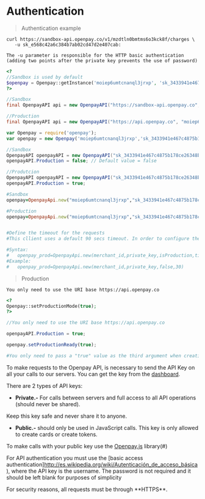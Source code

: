 # Authentication

> Authentication example

```shell
curl https://sandbox-api.openpay.co/v1/mzdtln0bmtms6o3kck8f/charges \
   -u sk_e568c42a6c384b7ab02cd47d2e407cab:

The -u parameter is responsible for the HTTP basic authentication (adding two points after the private key prevents the use of password)
```

```php
<?
//Sandbox is used by default
$openpay = Openpay::getInstance('moiep6umtcnanql3jrxp', 'sk_3433941e467c4875b178ce26348b0fac');
?>
```

```java
//Sandbox
final OpenpayAPI api = new OpenpayAPI("https://sandbox-api.openpay.co", "moiep6umtcnanql3jrxp", "sk_3433941e467c4875b178ce26348b0fac");

//Production
final OpenpayAPI api = new OpenpayAPI("https://api.openpay.co", "moiep6umtcnanql3jrxp", "sk_3433941e467c4875b178ce26348b0fac");
```

```javascript
var Openpay = require('openpay');
var openpay = new Openpay('moiep6umtcnanql3jrxp','sk_3433941e467c4875b178ce26348b0fac');
```

```csharp
//Sandbox
OpenpayAPI openpayAPI = new OpenpayAPI("sk_3433941e467c4875b178ce26348b0fac", "moiep6umtcnanql3jrxp");
openpayAPI.Production = false; // Default value = false

//Produtcion
OpenpayAPI openpayAPI = new OpenpayAPI("sk_3433941e467c4875b178ce26348b0fac", "moiep6umtcnanql3jrxp");
openpayAPI.Production = true;
```

```ruby
#Sandbox
openpay=OpenpayApi.new("moiep6umtcnanql3jrxp","sk_3433941e467c4875b178ce26348b0fac")

#Production
openpay=OpenpayApi.new("moiep6umtcnanql3jrxp","sk_3433941e467c4875b178ce26348b0fac", true)


#Define the timeout for the requests
#This cllient uses a default 90 secs timeout. In order to configure the timeout used to create request to the openpay services, you need to clearly define the kind of environment, followed by the new timeout value for the request:

#Syntax:
#   openpay_prod=OpenpayApi.new(merchant_id,private_key,isProduction,timeout)
#Example:
#   openpay_prod=OpenpayApi.new(merchant_id,private_key,false,30)
```

> Production

```shell
You only need to use the URI base https://api.openpay.co
```

```php
<?
Openpay::setProductionMode(true);
?>
```

```java
//You only need to use the URI base https://api.openpay.co
```

```csharp
openpayAPI.Production = true;
```

```javascript
openpay.setProductionReady(true);
```

```ruby
#You only need to pass a "true" value as the third argument when creating the OpenpayApi object.
```

To make requests to the Openpay API, is necessary to send the API Key on all your calls to our servers. You can get the key from the [dashboard](https://sandbox-dashboard.openpay.co).

There are 2 types of API keys:

* **Private.-**
For calls between servers and full access to all API operations (should never be shared).

<aside class="warning">
Keep this key safe and never share it to anyone.
</aside>

* **Public.-**
should only be used in JavaScript calls. This key is only allowed to create cards or create tokens.

<aside class="notice">
To make calls with your public key use the <a href="https://github.com/open-pay/openpay-js">Openpay.js</a> library(#)
</aside>

For API authentication you must use the [basic access authentication]http://es.wikipedia.org/wiki/Autenticación_de_acceso_básica), where the API key is the username. The password is not required and it should be left blank for purposes of simplicity

<aside class="notice">
For security reasons, all requests must be through **HTTPS**.
</aside>
